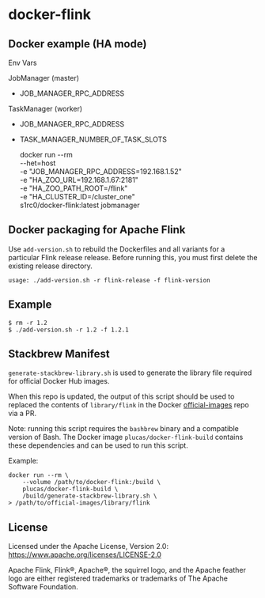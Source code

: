 docker-flink
============

Docker example (HA mode)
------------------------
Env Vars

JobManager (master)
* JOB_MANAGER_RPC_ADDRESS  

TaskManager (worker)
* JOB_MANAGER_RPC_ADDRESS
* TASK_MANAGER_NUMBER_OF_TASK_SLOTS


    docker run --rm \
        --het=host \
        -e "JOB_MANAGER_RPC_ADDRESS=192.168.1.52" \
        -e "HA_ZOO_URL=192.168.1.67:2181" \
        -e "HA_ZOO_PATH_ROOT=/flink" \
        -e "HA_CLUSTER_ID=/cluster_one" \
        s1rc0/docker-flink:latest jobmanager


Docker packaging for Apache Flink
---------------------------------

Use `add-version.sh` to rebuild the Dockerfiles and all variants for a
particular Flink release release. Before running this, you must first delete
the existing release directory.

    usage: ./add-version.sh -r flink-release -f flink-version

Example
-------

    $ rm -r 1.2
    $ ./add-version.sh -r 1.2 -f 1.2.1


Stackbrew Manifest
------------------

`generate-stackbrew-library.sh` is used to generate the library file required for official Docker
Hub images.

When this repo is updated, the output of this script should be used to replaced the contents of
`library/flink` in the Docker [official-images](https://github.com/docker-library/official-images)
repo via a PR.

Note: running this script requires the `bashbrew` binary and a compatible version of Bash. The
Docker image `plucas/docker-flink-build` contains these dependencies and can be used to run this
script.

Example:

    docker run --rm \
        --volume /path/to/docker-flink:/build \
        plucas/docker-flink-build \
        /build/generate-stackbrew-library.sh \
    > /path/to/official-images/library/flink


License
-------

Licensed under the Apache License, Version 2.0: https://www.apache.org/licenses/LICENSE-2.0

Apache Flink, Flink®, Apache®, the squirrel logo, and the Apache feather logo are either
registered trademarks or trademarks of The Apache Software Foundation.
